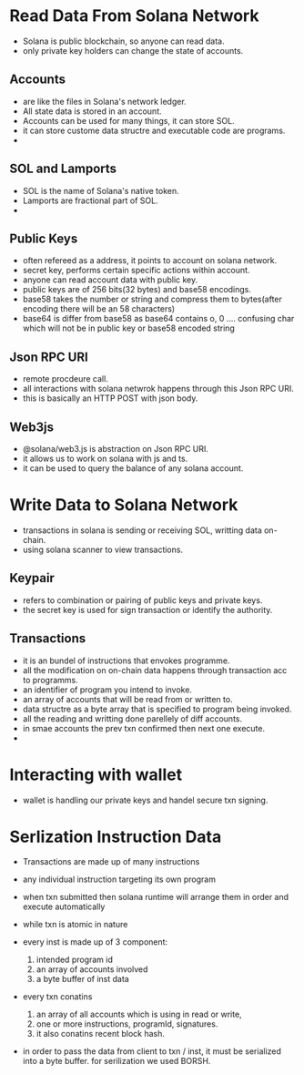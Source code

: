 # Read Data From Solana Network
 - Solana is public blockchain, so anyone can read data.
 - only private key holders can change the state of accounts.

## Accounts
 - are like the files in Solana's network ledger. 
 - All state data is stored in an account. 
 - Accounts can be used for many things, it can store SOL.
 - it can store custome data structre and executable code are programs.
 - 

## SOL and Lamports
 - SOL is the name of Solana's native token. 
 - Lamports are fractional part of SOL.
 - 

## Public Keys
 - often refereed as a address, it points to account on solana network.
 - secret key, performs certain specific actions within account.
 - anyone can read account data with public key.
 - public keys are of 256 bits(32 bytes) and base58 encodings.
 - base58 takes the number or string and compress them to bytes(after encoding there will be an 58 characters)
 - base64 is differ from base58 as base64 contains o, 0 .... confusing char which will not be in public key or base58 encoded string

## Json RPC URI
 - remote procdeure call.
 - all interactions with solana netwrok happens through this Json RPC URI.
 - this is basically an HTTP POST with json body.

## Web3js
 - @solana/web3.js is abstraction on Json RPC URI.
 - it allows us to work on solana with js and ts.
 - it can be used to query the balance of any solana account.

# Write Data to Solana Network
 - transactions in solana is sending or receiving SOL, writting data on-chain.
 - using solana scanner to view transactions.

## Keypair
 - refers to combination or pairing of public keys and private keys.
 - the secret key is used for sign transaction or identify the authority.

## Transactions
 - it is an bundel of instructions that envokes programme.
 - all the modification on on-chain data happens through transaction acc to programms.
 - an identifier of program you intend to invoke.
 - an array of accounts that will be read from or written to.
 - data structre as a byte array that is specified to program being invoked.
 - all the reading and writting done parellely of diff accounts.
 - in smae accounts the prev txn confirmed then next one execute.
 - 

# Interacting with wallet
 - wallet is handling our private keys and handel secure txn signing.

# Serlization Instruction Data
 - Transactions are made up of many instructions
 - any individual instruction targeting its own program
 - when txn submitted then solana runtime will arrange them in order and execute automatically
 - while txn is atomic in nature

 - every inst is made up of 3 component: 
    1. intended program id
    2. an array of accounts involved
    3. a byte buffer of inst data
 - every txn conatins 
    1. an array of all accounts which is using in read or write,
    2. one or more instructions, programId, signatures.
    3. it also conatins recent block hash.
 - in order to pass the data from client to txn / inst, it must be serialized into a byte buffer. for serilization we used BORSH.
 
